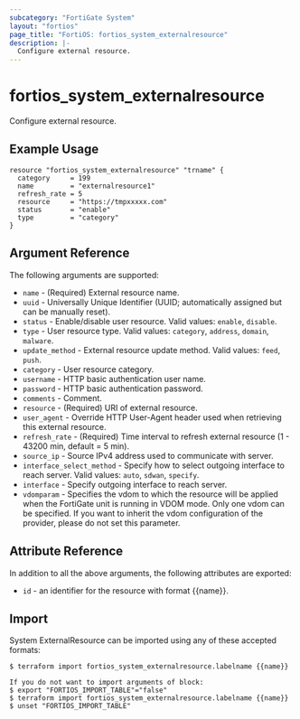 ```yaml
---
subcategory: "FortiGate System"
layout: "fortios"
page_title: "FortiOS: fortios_system_externalresource"
description: |-
  Configure external resource.
---
```


# fortios_system_externalresource
Configure external resource.

## Example Usage

```hcl
resource "fortios_system_externalresource" "trname" {
  category     = 199
  name         = "externalresource1"
  refresh_rate = 5
  resource     = "https://tmpxxxxx.com"
  status       = "enable"
  type         = "category"
}
```

## Argument Reference

The following arguments are supported:

* `name` - (Required) External resource name.
* `uuid` - Universally Unique Identifier (UUID; automatically assigned but can be manually reset).
* `status` - Enable/disable user resource. Valid values: `enable`, `disable`.
* `type` - User resource type. Valid values: `category`, `address`, `domain`, `malware`.
* `update_method` - External resource update method. Valid values: `feed`, `push`.
* `category` - User resource category.
* `username` - HTTP basic authentication user name.
* `password` - HTTP basic authentication password.
* `comments` - Comment.
* `resource` - (Required) URI of external resource.
* `user_agent` - Override HTTP User-Agent header used when retrieving this external resource.
* `refresh_rate` - (Required) Time interval to refresh external resource (1 - 43200 min, default = 5 min).
* `source_ip` - Source IPv4 address used to communicate with server.
* `interface_select_method` - Specify how to select outgoing interface to reach server. Valid values: `auto`, `sdwan`, `specify`.
* `interface` - Specify outgoing interface to reach server.
* `vdomparam` - Specifies the vdom to which the resource will be applied when the FortiGate unit is running in VDOM mode. Only one vdom can be specified. If you want to inherit the vdom configuration of the provider, please do not set this parameter.


## Attribute Reference

In addition to all the above arguments, the following attributes are exported:
* `id` - an identifier for the resource with format {{name}}.

## Import

System ExternalResource can be imported using any of these accepted formats:
```
$ terraform import fortios_system_externalresource.labelname {{name}}

If you do not want to import arguments of block:
$ export "FORTIOS_IMPORT_TABLE"="false"
$ terraform import fortios_system_externalresource.labelname {{name}}
$ unset "FORTIOS_IMPORT_TABLE"
```
